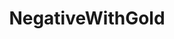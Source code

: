 ---
title: NegativeWithGold
crosslinks:
- politics
- AskReddit
- pics
- worldnews
- news
- funny
- videos
- gaming
- SquaredCircle
- 2007scape
- nfl
- todayilearned
- soccer
- gifs
- IAmA
- aww
- WTF
- hockey
- AdviceAnimals
- OldSchoolCool
---